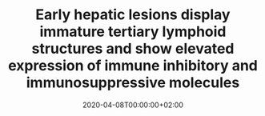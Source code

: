 ---
authors:
- Meylan et al. 
date: "2020-04-08T00:00:00+02:00"
doi: ""
featured: true
image:
  caption: 'Image credit: [**Unsplash**](https://unsplash.com/photos/jdD8gXaTZsc)'
  focal_point: ""
projects: []
publication: 'Clinical Cancer Research'
publication_short: ""
publication_types:
- "2"
slides: example
tags:
- Source Themes
title: Early hepatic lesions display immature tertiary lymphoid structures and show elevated expression of immune inhibitory and immunosuppressive molecules
url_code: ""
url_dataset: ""
url_pdf: https://clincancerres.aacrjournals.org/content/early/2020/04/08/1078-0432.CCR-19-2929
url_poster: ""
url_project: ""
url_slides: ""
url_source: ""
url_video: ""
---